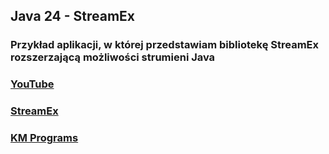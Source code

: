 ## Java 24 - StreamEx

### Przykład aplikacji, w której przedstawiam bibliotekę StreamEx rozszerzającą możliwości strumieni Java

### [YouTube](https://www.youtube.com/watch?v=zgYtbbO4VU4&list=PLCXqHvi_kahzG6YsoZrYQ6N4RLLkGJu7N&index=24)
### [StreamEx](https://github.com/amaembo/streamex)
### [KM Programs](https://km-programs.pl/)
